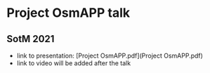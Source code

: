 # Project OsmAPP talk 
## SotM 2021

- link to presentation: [Project OsmAPP.pdf](Project OsmAPP.pdf)
- link to video will be added after the talk

